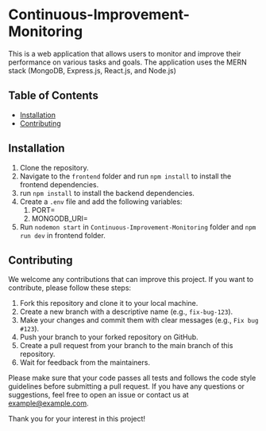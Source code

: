 # Continuous-Improvement-Monitoring

This is a web application that allows users to monitor and improve their performance on various tasks and goals. The application uses the MERN stack (MongoDB, Express.js, React.js, and Node.js) 

## Table of Contents

- [Installation](#installation)
- [Contributing](#contributing)

## Installation

1. Clone the repository.
2. Navigate to the `frontend` folder and run `npm install` to install the frontend dependencies.
3. run `npm install` to install the backend dependencies.
4. Create a `.env` file and add the following variables:
    1. PORT=<your Port Number>
    2. MONGODB_URI=<your MongoDB URI>
5. Run `nodemon start` in  `Continuous-Improvement-Monitoring` folder and `npm run dev` in frontend folder.
   
## Contributing

We welcome any contributions that can improve this project. If you want to contribute, please follow these steps:

1. Fork this repository and clone it to your local machine.
2. Create a new branch with a descriptive name (e.g., `fix-bug-123`).
3. Make your changes and commit them with clear messages (e.g., `Fix bug #123`).
4. Push your branch to your forked repository on GitHub.
5. Create a pull request from your branch to the main branch of this repository.
6. Wait for feedback from the maintainers.

Please make sure that your code passes all tests and follows the code style guidelines before submitting a pull request. If you have any questions or suggestions, feel free to open an issue or contact us at example@example.com.

Thank you for your interest in this project!


